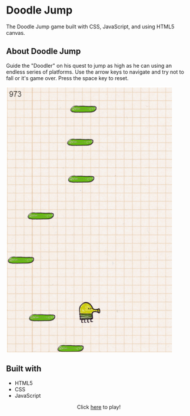 # Doodle Jump

The Doodle Jump game built with CSS, JavaScript, and using HTML5 canvas.

## About Doodle Jump

Guide the "Doodler" on his quest to jump as high as he can using an endless series of platforms. Use the arrow keys to navigate and try not to fall or it's game over. Press the space key to reset.

![Screen shot of Doodle Jump game.](images/doodleJump.png)

## Built with

- HTML5
- CSS
- JavaScript

<div align="center">
    Click <a href="https://ceceliabraswell.github.io/Doodle-Jump/">here</a> to play!
</div>
